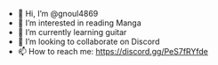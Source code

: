 - 👋 Hi, I’m @gnoul4869
- 👀 I’m interested in reading Manga
- 🌱 I’m currently learning guitar
- 💞️ I’m looking to collaborate on Discord
- 📫 How to reach me: https://discord.gg/PeS7fRYfde

<!---
gnoul4869/gnoul4869 is a ✨ special ✨ repository because its `README.md` (this file) appears on your GitHub profile.
You can click the Preview link to take a look at your changes.
--->
